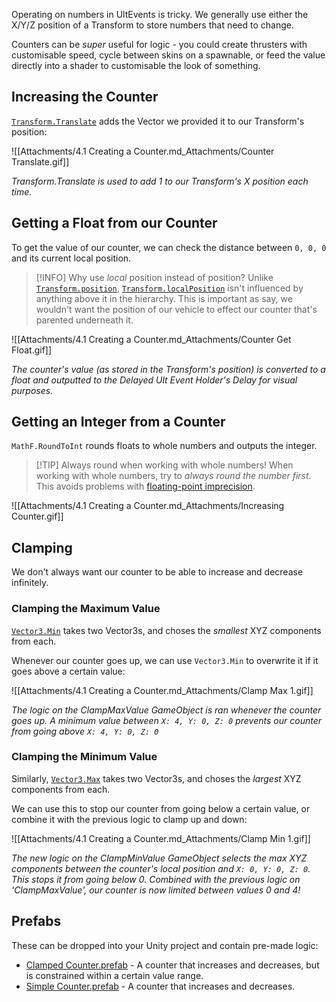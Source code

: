 Operating on numbers in UltEvents is tricky. We generally use either the X/Y/Z position of a Transform to store numbers that need to change.

Counters can be *super* useful for logic - you could create thrusters with customisable speed, cycle between skins on a spawnable, or feed the value directly into a shader to customisable the look of something.

## Increasing the Counter

[`Transform.Translate`](https://docs.unity3d.com/6000.0/Documentation/ScriptReference/Transform.Translate.html) adds the Vector we provided it to our Transform's position:

![[Attachments/4.1 Creating a Counter.md_Attachments/Counter Translate.gif]]

*Transform.Translate is used to add 1 to our Transform's X position each time.*

## Getting a Float from our Counter

To get the value of our counter, we can check the distance between `0, 0, 0` and its current local position.

> [!INFO] Why use *local* position instead of position?
> Unlike [`Transform.position`](https://docs.unity3d.com/6000.0/Documentation/ScriptReference/Transform-position.html), [`Transform.localPosition`](https://docs.unity3d.com/6000.0/Documentation/ScriptReference/Transform-localPosition.html) isn't influenced by anything above it in the hierarchy. This is important as say, we wouldn't want the position of our vehicle to effect our counter that's parented underneath it.

![[Attachments/4.1 Creating a Counter.md_Attachments/Counter Get Float.gif]]

*The counter's value (as stored in the Transform's position) is converted to a float and outputted to the Delayed Ult Event Holder's Delay for visual purposes.*

## Getting an Integer from a Counter

`MathF.RoundToInt` rounds floats to whole numbers and outputs the integer.

> [!TIP] Always round when working with whole numbers!
> When working with whole numbers, try to *always round the number first.* This avoids problems with [floating-point imprecision](https://timothybramlett.com/floating-point-imprecision/).

![[Attachments/4.1 Creating a Counter.md_Attachments/Increasing Counter.gif]]

## Clamping

We don't always want our counter to be able to increase and decrease infinitely.

### Clamping the Maximum Value

[`Vector3.Min`](https://docs.unity3d.com/6000.0/Documentation/ScriptReference/Vector3.Min.html) takes two Vector3s, and choses the *smallest* XYZ components from each.

Whenever our counter goes up, we can use `Vector3.Min` to overwrite it if it goes above a certain value: 

![[Attachments/4.1 Creating a Counter.md_Attachments/Clamp Max 1.gif]]

*The logic on the ClampMaxValue GameObject is ran whenever the counter goes up. A minimum value between `X: 4, Y: 0, Z: 0` prevents our counter from going above `X: 4, Y: 0, Z: 0`*

### Clamping the Minimum Value

Similarly, [`Vector3.Max`](https://docs.unity3d.com/6000.0/Documentation/ScriptReference/Vector3.Max.html) takes two Vector3s, and choses the *largest* XYZ components from each.

We can use this to stop our counter from going below a certain value, or combine it with the previous logic to clamp up and down:

![[Attachments/4.1 Creating a Counter.md_Attachments/Clamp Min 1.gif]]

*The new logic on the ClampMinValue GameObject selects the max XYZ components between the counter's local position and `X: 0, Y: 0, Z: 0`. This stops it from going below 0. Combined with the previous logic on 'ClampMaxValue', our counter is now limited between values 0 and 4!*

## Prefabs

These can be dropped into your Unity project and contain pre-made logic:

- [Clamped Counter.prefab](https://github.com/Lava-Pals/bl-ult-cookbook/blob/58cd489985acccfb4865c1efd09b03f5cc7b9fd6/resources/4.1%20Creating%20a%20Counter/Clamped%20Counter.prefab) - A counter that increases and decreases, but is constrained within a certain value range.
- [Simple Counter.prefab](https://github.com/Lava-Pals/bl-ult-cookbook/blob/58cd489985acccfb4865c1efd09b03f5cc7b9fd6/resources/4.1%20Creating%20a%20Counter/Simple%20Counter.prefab) -  A counter that increases and decreases.